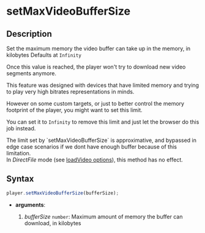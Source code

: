# setMaxVideoBufferSize

## Description

Set the maximum memory the video buffer can take up in the memory, in kilobytes
Defaults at `Infinity`

Once this value is reached, the player won't try to download new video
segments anymore.

This feature was designed with devices that have limited memory and trying to play very
high bitrates representations in minds.

However on some custom targets, or just to better control the memory footprint
of the player, you might want to set this limit.

You can set it to `Infinity` to remove this limit and just let the browser do
this job instead.

<div class="warning">
The limit set by `setMaxVideoBufferSize` is approximative, and bypassed in edge case scenarios if we dont have enough buffer because of this limitation.
</div>

<div class="warning">
In <i>DirectFile</i> mode (see <a
href="../Loading_a_Content.md#transport">loadVideo options</a>),
this method has no effect.
</div>

## Syntax

```js
player.setMaxVideoBufferSize(bufferSize);
```

- **arguments**:

  1. _bufferSize_ `number`: Maximum amount of memory the buffer can download,
    in kilobytes
